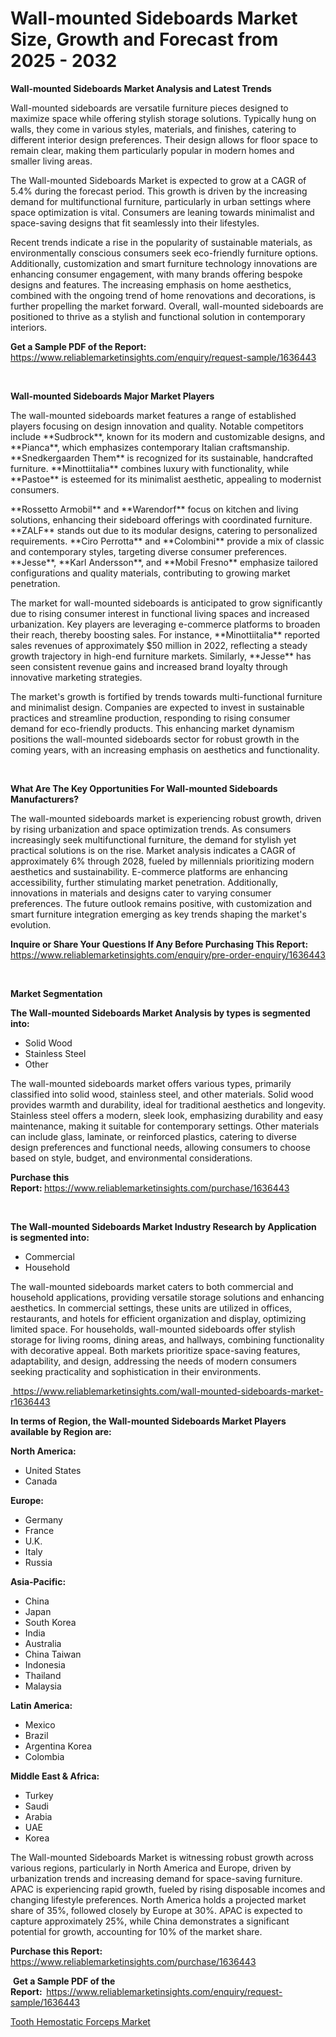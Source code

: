 <p><h1>Wall-mounted Sideboards Market Size, Growth and Forecast from 2025 - 2032</h1></p><p><strong>Wall-mounted Sideboards Market Analysis and Latest Trends</strong></p>
<p><p>Wall-mounted sideboards are versatile furniture pieces designed to maximize space while offering stylish storage solutions. Typically hung on walls, they come in various styles, materials, and finishes, catering to different interior design preferences. Their design allows for floor space to remain clear, making them particularly popular in modern homes and smaller living areas.</p><p>The Wall-mounted Sideboards Market is expected to grow at a CAGR of 5.4% during the forecast period. This growth is driven by the increasing demand for multifunctional furniture, particularly in urban settings where space optimization is vital. Consumers are leaning towards minimalist and space-saving designs that fit seamlessly into their lifestyles. </p><p>Recent trends indicate a rise in the popularity of sustainable materials, as environmentally conscious consumers seek eco-friendly furniture options. Additionally, customization and smart furniture technology innovations are enhancing consumer engagement, with many brands offering bespoke designs and features. The increasing emphasis on home aesthetics, combined with the ongoing trend of home renovations and decorations, is further propelling the market forward. Overall, wall-mounted sideboards are positioned to thrive as a stylish and functional solution in contemporary interiors.</p></p>
<p><strong>Get a Sample PDF of the Report:&nbsp;</strong> <a href="https://www.reliablemarketinsights.com/enquiry/request-sample/1636443?utm_campaign=3461&utm_medium=2&utm_source=Github&utm_content=ia&utm_term=23032025&utm_id=wall-mounted-sideboards">https://www.reliablemarketinsights.com/enquiry/request-sample/1636443</a></p>
<p>&nbsp;</p>
<p><strong>Wall-mounted Sideboards Major Market Players</strong></p>
<p><p>The wall-mounted sideboards market features a range of established players focusing on design innovation and quality. Notable competitors include **Sudbrock**, known for its modern and customizable designs, and **Pianca**, which emphasizes contemporary Italian craftsmanship. **Snedkergaarden Them** is recognized for its sustainable, handcrafted furniture. **Minottiitalia** combines luxury with functionality, while **Pastoe** is esteemed for its minimalist aesthetic, appealing to modernist consumers.</p><p>**Rossetto Armobil** and **Warendorf** focus on kitchen and living solutions, enhancing their sideboard offerings with coordinated furniture. **ZALF** stands out due to its modular designs, catering to personalized requirements. **Ciro Perrotta** and **Colombini** provide a mix of classic and contemporary styles, targeting diverse consumer preferences. **Jesse**, **Karl Andersson**, and **Mobil Fresno** emphasize tailored configurations and quality materials, contributing to growing market penetration.</p><p>The market for wall-mounted sideboards is anticipated to grow significantly due to rising consumer interest in functional living spaces and increased urbanization. Key players are leveraging e-commerce platforms to broaden their reach, thereby boosting sales. For instance, **Minottiitalia** reported sales revenues of approximately $50 million in 2022, reflecting a steady growth trajectory in high-end furniture markets. Similarly, **Jesse** has seen consistent revenue gains and increased brand loyalty through innovative marketing strategies.</p><p>The market's growth is fortified by trends towards multi-functional furniture and minimalist design. Companies are expected to invest in sustainable practices and streamline production, responding to rising consumer demand for eco-friendly products. This enhancing market dynamism positions the wall-mounted sideboards sector for robust growth in the coming years, with an increasing emphasis on aesthetics and functionality.</p></p>
<p>&nbsp;</p>
<p><strong>What Are The Key Opportunities For Wall-mounted Sideboards Manufacturers?</strong></p>
<p><p>The wall-mounted sideboards market is experiencing robust growth, driven by rising urbanization and space optimization trends. As consumers increasingly seek multifunctional furniture, the demand for stylish yet practical solutions is on the rise. Market analysis indicates a CAGR of approximately 6% through 2028, fueled by millennials prioritizing modern aesthetics and sustainability. E-commerce platforms are enhancing accessibility, further stimulating market penetration. Additionally, innovations in materials and designs cater to varying consumer preferences. The future outlook remains positive, with customization and smart furniture integration emerging as key trends shaping the market's evolution.</p></p>
<p><strong>Inquire or Share Your Questions If Any Before Purchasing This Report:</strong> <a href="https://www.reliablemarketinsights.com/enquiry/pre-order-enquiry/1636443?utm_campaign=3461&utm_medium=2&utm_source=Github&utm_content=ia&utm_term=23032025&utm_id=wall-mounted-sideboards">https://www.reliablemarketinsights.com/enquiry/pre-order-enquiry/1636443</a></p>
<p>&nbsp;</p>
<p><strong>Market Segmentation</strong></p>
<p><strong>The Wall-mounted Sideboards Market Analysis by types is segmented into:</strong></p>
<p><ul><li>Solid Wood</li><li>Stainless Steel</li><li>Other</li></ul></p>
<p><p>The wall-mounted sideboards market offers various types, primarily classified into solid wood, stainless steel, and other materials. Solid wood provides warmth and durability, ideal for traditional aesthetics and longevity. Stainless steel offers a modern, sleek look, emphasizing durability and easy maintenance, making it suitable for contemporary settings. Other materials can include glass, laminate, or reinforced plastics, catering to diverse design preferences and functional needs, allowing consumers to choose based on style, budget, and environmental considerations.</p></p>
<p><strong>Purchase this Report:&nbsp;</strong><a href="https://www.reliablemarketinsights.com/purchase/1636443?utm_campaign=3461&utm_medium=2&utm_source=Github&utm_content=ia&utm_term=23032025&utm_id=wall-mounted-sideboards">https://www.reliablemarketinsights.com/purchase/1636443</a></p>
<p>&nbsp;</p>
<p><strong>The Wall-mounted Sideboards Market Industry Research by Application is segmented into:</strong></p>
<p><ul><li>Commercial</li><li>Household</li></ul></p>
<p><p>The wall-mounted sideboards market caters to both commercial and household applications, providing versatile storage solutions and enhancing aesthetics. In commercial settings, these units are utilized in offices, restaurants, and hotels for efficient organization and display, optimizing limited space. For households, wall-mounted sideboards offer stylish storage for living rooms, dining areas, and hallways, combining functionality with decorative appeal. Both markets prioritize space-saving features, adaptability, and design, addressing the needs of modern consumers seeking practicality and sophistication in their environments.</p></p>
<p><a href="https://www.reliablemarketinsights.com/wall-mounted-sideboards-market-r1636443?utm_campaign=3461&utm_medium=2&utm_source=Github&utm_content=ia&utm_term=23032025&utm_id=wall-mounted-sideboards">&nbsp;https://www.reliablemarketinsights.com/wall-mounted-sideboards-market-r1636443</a></p>
<p><strong>In terms of Region, the Wall-mounted Sideboards Market Players available by Region are:</strong></p>
<p>
    <p> <strong> North America: </strong>
        <ul>
            <li>United States</li>
            <li>Canada</li>
        </ul>
        </p> 
    <p> <strong> Europe: </strong>
        <ul>
            <li>Germany</li>
            <li>France</li>
            <li>U.K.</li>
            <li>Italy</li>
            <li>Russia</li>
        </ul>
        </p> 
    <p> <strong> Asia-Pacific: </strong>
        <ul>
            <li>China</li>
            <li>Japan</li>
            <li>South Korea</li>
            <li>India</li>
            <li>Australia</li>
            <li>China Taiwan</li>
            <li>Indonesia</li>
            <li>Thailand</li>
            <li>Malaysia</li>
        </ul>
        </p> 
    <p> <strong> Latin America: </strong>
        <ul>
            <li>Mexico</li>
            <li>Brazil</li>
            <li>Argentina Korea</li>
            <li>Colombia</li>
        </ul>
        </p> 
    <p> <strong> Middle East & Africa: </strong>
        <ul>
            <li>Turkey</li>
            <li>Saudi</li>
            <li>Arabia</li>
            <li>UAE</li>
            <li>Korea</li>
        </ul>
    </p>
    </p>
<p><p>The Wall-mounted Sideboards Market is witnessing robust growth across various regions, particularly in North America and Europe, driven by urbanization trends and increasing demand for space-saving furniture. APAC is experiencing rapid growth, fueled by rising disposable incomes and changing lifestyle preferences. North America holds a projected market share of 35%, followed closely by Europe at 30%. APAC is expected to capture approximately 25%, while China demonstrates a significant potential for growth, accounting for 10% of the market share.</p></p>
<p><strong>Purchase this Report: </strong><a href="https://www.reliablemarketinsights.com/purchase/1636443?utm_campaign=3461&utm_medium=2&utm_source=Github&utm_content=ia&utm_term=23032025&utm_id=wall-mounted-sideboards">https://www.reliablemarketinsights.com/purchase/1636443</a></p>
<p>&nbsp;<strong>Get a Sample PDF of the Report:&nbsp;&nbsp;</strong><a href="https://www.reliablemarketinsights.com/enquiry/request-sample/1636443?utm_campaign=3461&utm_medium=2&utm_source=Github&utm_content=ia&utm_term=23032025&utm_id=wall-mounted-sideboards">https://www.reliablemarketinsights.com/enquiry/request-sample/1636443</a></p>
<p><strong></strong></p>
<p><p><a href="https://github.com/kukolkasimo5/Market-Research-Report-List-1/blob/main/tooth-hemostatic-forceps-market.md?utm_campaign=3461&utm_medium=2&utm_source=Github&utm_content=ia&utm_term=23032025&utm_id=wall-mounted-sideboards">Tooth Hemostatic Forceps Market</a></p></p>